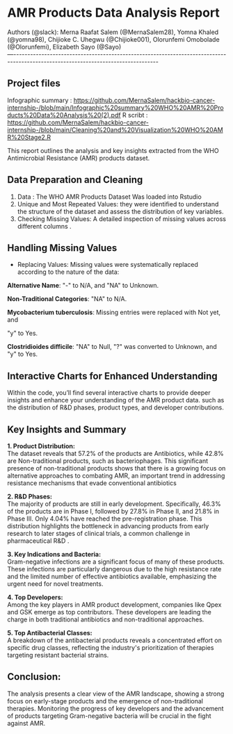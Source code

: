 # AMR Products Data Analysis Report

Authors (@slack): Merna Raafat Salem (@MernaSalem28), Yomna Khaled (@yomna98), Chijioke C. Uhegwu (@Chijioke001), Olorunfemi Omobolade (@Olorunfemi), Elizabeth Sayo (@Sayo)  
—----------------------------------------------------------------------------------------------------------------------------------

## **Project files**
Infographic summary : https://github.com/MernaSalem/hackbio-cancer-internship-/blob/main/Infographic%20summary%20WHO%20AMR%20Products%20Data%20Analysis%20(2).pdf
R scribt : https://github.com/MernaSalem/hackbio-cancer-internship-/blob/main/Cleaning%20and%20Visualization%20WHO%20AMR%20Stage2.R

This report outlines the analysis and key insights extracted from the WHO Antimicrobial Resistance (AMR) products dataset. 

## **Data Preparation and Cleaning**

1. Data : The WHO AMR Products Dataset Was loaded into Rstudio  
2. Unique and Most Repeated Values: they were identified to understand the structure of the dataset and assess the distribution of key variables.  
3. Checking Missing Values: A detailed inspection of missing values across different columns .

## **Handling Missing Values**

* Replacing Values: Missing values were systematically replaced according to the nature of the data:

**Alternative Name**:  "-"  to  N/A, and "NA" to Unknown.

**Non-Traditional Categories**:  "NA"  to N/A.

**Mycobacterium tuberculosis**:  Missing entries were replaced with Not yet, and 

 "y" to Yes.

**Clostridioides difficile**:  "NA" to Null, "?" was converted to Unknown, and "y" to Yes.

## **Interactive Charts for Enhanced Understanding**

 Within the code, you’ll find several interactive charts to provide deeper insights and enhance your understanding of the AMR product data. such as the distribution of R\&D phases, product types, and developer contributions.

## **Key Insights and Summary**



**1\. Product Distribution:**   
   The dataset reveals that 57.2% of the products are Antibiotics, while 42.8% are Non-traditional  products, such as bacteriophages. This significant presence of non-traditional products shows that there is a growing focus on alternative approaches to combating AMR, an important trend in addressing resistance mechanisms that evade conventional antibiotics

**2\. R\&D Phases:**  
   The majority of products are still in early development. Specifically, 46.3% of the products are in Phase I, followed by 27.8% in Phase II, and 21.8% in Phase III. Only 4.04% have reached the pre-registration phase. This distribution highlights the bottleneck in advancing products from early research to later stages of clinical trials, a common challenge in pharmaceutical R\&D .

**3\. Key Indications and Bacteria:**  
   Gram-negative infections are a significant focus of many of these products. These infections are particularly dangerous due to the high resistance rate and the limited number of effective antibiotics available, emphasizing the urgent need for novel treatments.

**4\. Top Developers:**  
   Among the key players in AMR product development, companies like Qpex and GSK emerge as top contributors. These developers are leading the charge in both traditional antibiotics and non-traditional approaches.

**5\. Top Antibacterial Classes:**  
   A breakdown of the antibacterial products reveals a concentrated effort on specific drug classes, reflecting the industry's prioritization of therapies targeting resistant bacterial strains.

## **Conclusion:**

The analysis presents a clear view of the AMR landscape, showing a strong focus on early-stage products and the emergence of non-traditional therapies. Monitoring the progress of key developers and the advancement of products targeting Gram-negative bacteria will be crucial in the fight against AMR.  

